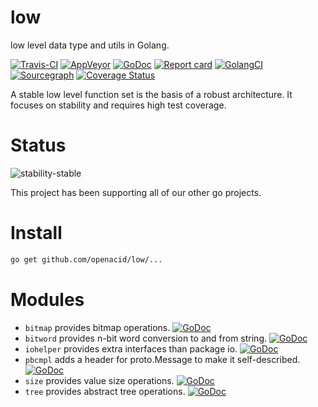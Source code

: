 # low
low level data type and utils in Golang.

[![Travis-CI](https://api.travis-ci.org/openacid/low.svg?branch=master)](https://travis-ci.org/openacid/low)
[![AppVeyor](https://ci.appveyor.com/api/projects/status/1jnttodaenbrv3va/branch/master?svg=true)](https://ci.appveyor.com/project/drmingdrmer/low/branch/master)
[![GoDoc](https://godoc.org/github.com/openacid/low?status.svg)](http://godoc.org/github.com/openacid/low)
[![Report card](https://goreportcard.com/badge/github.com/openacid/low)](https://goreportcard.com/report/github.com/openacid/low)
[![GolangCI](https://golangci.com/badges/github.com/openacid/low.svg)](https://golangci.com/r/github.com/openacid/low)
[![Sourcegraph](https://sourcegraph.com/github.com/openacid/low/-/badge.svg)](https://sourcegraph.com/github.com/openacid/low?badge)
[![Coverage Status](https://coveralls.io/repos/github/openacid/low/badge.svg?branch=master)](https://coveralls.io/github/openacid/low?branch=master)

A stable low level function set is the basis of a robust architecture.
It focuses on stability and requires high test coverage.

# Status

![stability-stable](https://img.shields.io/badge/stability-stable-green.svg)

This project has been supporting all of our other go projects.

# Install

```sh
go get github.com/openacid/low/...
```

# Modules

-   `bitmap` provides bitmap operations.  [![GoDoc](https://godoc.org/github.com/openacid/low/bitmap?status.svg)](http://godoc.org/github.com/openacid/low/bitmap)
-   `bitword` provides n-bit word conversion to and from string.  [![GoDoc](https://godoc.org/github.com/openacid/low/bitword?status.svg)](http://godoc.org/github.com/openacid/low/bitword)
-   `iohelper` provides extra interfaces than package io.  [![GoDoc](https://godoc.org/github.com/openacid/low/iohelper?status.svg)](http://godoc.org/github.com/openacid/low/iohelper)
-   `pbcmpl` adds a header for proto.Message to make it self-described.  [![GoDoc](https://godoc.org/github.com/openacid/low/pbcmpl?status.svg)](http://godoc.org/github.com/openacid/low/pbcmpl)
-   `size` provides value size operations.  [![GoDoc](https://godoc.org/github.com/openacid/low/size?status.svg)](http://godoc.org/github.com/openacid/low/size)
-   `tree` provides abstract tree operations.  [![GoDoc](https://godoc.org/github.com/openacid/low/tree?status.svg)](http://godoc.org/github.com/openacid/low/tree)
